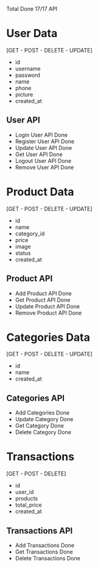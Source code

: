 Total Done 17/17 API

# User Data

[GET - POST - DELETE - UPDATE]

- id
- username
- password
- name
- phone
- picture
- created_at

## User API

- Login User API Done
- Register User API Done
- Update User API Done
- Get User API Done
- Logout User API Done
- Remove User API Done

# Product Data

[GET - POST - DELETE - UPDATE]

- id
- name
- category_id
- price
- image
- status
- created_at

## Product API

- Add Product API Done
- Get Product API Done
- Update Product API Done
- Remove Product API Done

# Categories Data

[GET - POST - DELETE - UPDATE]

- id
- name
- created_at

## Categories API

- Add Categories Done
- Update Category Done
- Get Category Done
- Delete Category Done

# Transactions

[GET - POST - DELETE]

- id
- user_id
- products
- total_price
- created_at

## Transactions API

- Add Transactions Done
- Get Transactions Done
- Delete Transactions Done
